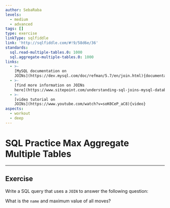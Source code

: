 ```yaml
---
author: SebaRaba
levels:
  - medium
  - advanced
tags: []
type: exercise
linkType: sqlfiddle
link: 'http://sqlfiddle.com/#!9/58d6e/36'
standards:
  sql.read-multiple-tables.0: 1000
  sql.aggregate-multiple-tables.0: 1000
links:
  - >-
    [MySQL documentation on
    JOINs](https://dev.mysql.com/doc/refman/5.7/en/join.html){documentation}
  - >-
    [find more information on JOINs
    here](https://www.sitepoint.com/understanding-sql-joins-mysql-database/){website}
  - >-
    [video tutorial on
    JOINs](https://www.youtube.com/watch?v=soK0CeP_aC8){video}
aspects:
  - workout
  - deep
---
```


# SQL Practice Max Aggregate Multiple Tables


---

## Exercise

Write a SQL query that uses a `JOIN` to answer the following question:

What is the `name` and maximum value of all moves?

